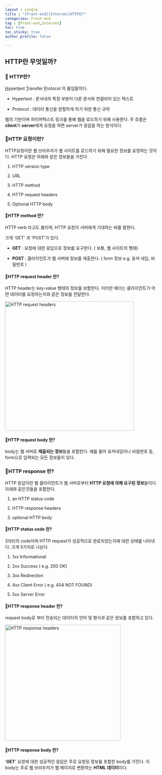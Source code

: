 ```yaml
---
layout : single
title : "[Front-end][Internet]HTTP란?"
categories: Front-end
tag : [Front-end,Internet] 
toc: true
toc_sticky: true
author_profile: false

---
```


## HTTP란 무엇일까?

### :pushpin: HTTP란?

<u>H</u>yper<u>t</u>ext <u>T</u>ransfer <u>P</u>rotocol 의 줄임말이다.

- Hypertext : 문서내의 특정 부분이 다른 문서와 연결되어 있는 텍스트

- Protocol : 데이터 통신을 원할하게 하기 위한 통신 규약 

웹의 기반이며 하이퍼텍스트 링크를 통해 웹을 로드하기 위해 사용한다.  주 흐름은 **client**가 **server**에게 요청을 하면 server가 응답을 하는 방식이다. 

### :pushpin:HTTP 요청이란?

HTTP요청이란 웹 브라우저가 웹 사이트를 로드하기 위해 필요한 정보를 요청하는 것이다.  HTTP 요청은 아래와 같은 정보들을 가진다

1. HTTP version type

2. URL

3. HTTP method

4. HTTP request headers

5. Optional HTTP body 

#### :round_pushpin:HTTP method 란?

HTTP verb 라고도 불리며, HTTP 요청이 서버에게 기대하는 바를 말한다.

크게 'GET' 과 'POST'가 있다.

- **GET** : 요청에 대한 응답으로 정보를 요구한다. ( 보통, 웹 사이트의 형태)

- **POST** : 클라이언트가 웹 서버에 정보를 제출한다. ( form 정보 e.g. 유저 네임, 비밀번호 )

#### :round_pushpin:HTTP request header 란?

HTTP header는 key-value 형태의 정보를 보함한다. 이러한 헤더는 클라이언트가 어떤 데이터를 요청하는지와 같은 정보를 전달한다. 

<img title="" src="https://www.cloudflare.com/img/learning/ddos/glossary/hypertext-transfer-protocol-http/http-request-headers.png" alt="HTTP request headers" data-align="center" width="426">

#### :round_pushpin:HTTP request body 란?

body는 웹 서버로 **제출되는 정보**들을 포함한다. 예를 들어 유저네임이나 비밀번호 등, form으로 입력되는 모든 정보들이 있다. 

### :pushpin:HTTP response 란?

HTTP 응답이란 웹 클라이언트가 웹 서버로부터 **HTTP 요청에 의해 요구된 정보**들이다. 아래와 같은것들을 포함한다.

1. an HTTP status code

2. HTTP response headers

3. optional HTTP body

#### :round_pushpin:HTTP status code 란?

3자리의 code이며 HTTP request가 성공적으로 완료되었는지에 대한 상태를 나타낸다. 크게 5가지로 나뉜다.

1. 1xx Informational

2. 2xx Success ( e.g. 200 OK)

3. 3xx Redirection

4. 4xx Client Error ( e.g. 404 NOT FOUND)

5. 5xx Server Error

#### :round_pushpin:HTTP response header 란?

request body로 부터 전송되는 데이터의 언어 및 형식과 같은 정보를 포함하고 있다. 

<img title="" src="https://www.cloudflare.com/img/learning/ddos/glossary/hypertext-transfer-protocol-http/http-response-headers.png" alt="HTTP response headers" data-align="center" width="382">

#### :round_pushpin:HTTP response body 란?

'**GET**' 요청에 대한 성공적인 응답은 주로 요청된 정보를 포함한 body를 가진다. 이 body는 주로 웹 브라우저가 웹 페이지로 변환하는 **HTML 데이터**이다. 
